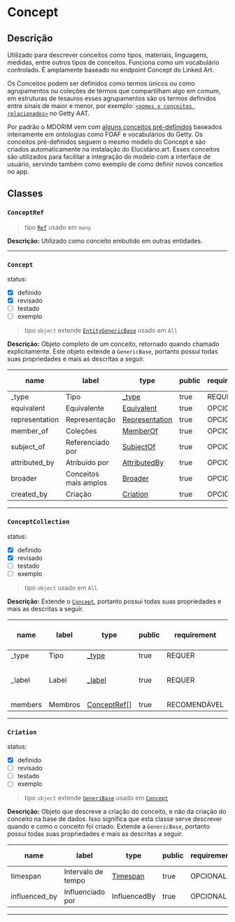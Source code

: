 # Concept

## Descrição

Utilizado para descrever conceitos como tipos, materiais, linguagens, medidas, entre outros tipos de conceitos. Funciona como um vocabulário controlado. É amplamente baseado no endpoint Concept do Linked Art.

Os Conceitos podem ser definidos como termos únicos ou como agrupamentos ou coleções de termos que compartilham algo em comum, em estruturas de tesauros esses agrupamentos são os termos definidos entre sinais de maior e menor, por exemplo: [`<nomes e conceitos relacionados>`](https://www.getty.edu/vow/AATFullDisplay?find=name&logic=AND&note=&subjectid=300404653) no Getty AAT.

Por padrão o MDORIM vem com [alguns conceitos pré-definidos](../concepts/pre-defined-concepts) baseados inteiramente em ontologias como FOAF e vocabulários do Getty. Os conceitos pré-definidos seguem o mesmo modelo do Concept e são criados automaticamente na instalação do Elucidário.art. Esses conceitos são utilizados para facilitar a integração do modelo com a interface de usuário, servindo também como exemplo de como definir novos conceitos no app.

## Classes

### `ConceptRef`

> tipo [`Ref`](../metadata#ref) usado em `many`

**Descrição:** Utilizado como conceito embutido em outras entidades.

---

### `Concept`

status:

- [x] definido
- [x] revisado
- [ ] testado
- [ ] exemplo

> tipo `object` extende [`EntityGenericBase`](generic#entitygenericbase) usado em `All`

**Descrição:** Objeto completo de um conceito, retornado quando chamado explicitamente. Este objeto extende a `GenericBase`, portanto possui todas suas propriedades e mais as descritas a seguir.

| name           | label                 | type                                         | public | requirement | extra         | map: linked art | map: crm                                                                             |
| -------------- | --------------------- | -------------------------------------------- | ------ | ----------- | ------------- | --------------- | ------------------------------------------------------------------------------------ |
| _type          | Tipo                  | [_type](../metadata#_type)                   | true   | REQUER      | const:Concept | Concept         | [crm:E55 Type](http://cidoc-crm.org/cidoc-crm/7.1.2/E55_Type)                        |
| equivalent     | Equivalente           | [Equivalent](../metadata#equivalent)         | true   | OPCIONAL    |               | equivalent      | [crm:P2 has type](http://cidoc-crm.org/cidoc-crm/7.1.2/P2_has_type)                  |
| representation | Representação         | [Representation](../metadata#representation) | true   | OPCIONAL    |               | representation  | [crm:p138i_has_representation](http://cidoc-crm.org/cidoc-crm/7.1.2/P138_represents) |
| member_of      | Coleções              | [MemberOf](../metadata#memberof)             | true   | OPCIONAL    |               | member_of       | [crm:P46i_forms_part_of](http://cidoc-crm.org/cidoc-crm/7.1.2/P46i_forms_part_of)    |
| subject_of     | Referenciado por      | [SubjectOf](../metadata#subjectof)           | true   | OPCIONAL    |               | subject_of      | [crm:P2_has_type](http://cidoc-crm.org/cidoc-crm/7.1.2/P2_has_type)                  |
| attributed_by  | Atribuído por         | [AttributedBy](../metadata#attributedby)     | true   | OPCIONAL    |               | attributed_by   | [crm:P14_carried_out_by](http://cidoc-crm.org/cidoc-crm/7.1.2/P14_carried_out_by)    |
| broader        | Conceitos mais amplos | [Broader](../metadata#broader)               | true   | OPCIONAL    |               | broader         | [crm:P129_is_about](http://cidoc-crm.org/cidoc-crm/7.1.2/P129_is_about)              |
| created_by     | Criação               | [Criation](#criation)                        | true   | OPCIONAL    |               | created_by      | [crm:P14_carried_out_by](http://cidoc-crm.org/cidoc-crm/7.1.2/P14_carried_out_by)    |

---

### `ConceptCollection`

status:

- [x] definido
- [x] revisado
- [ ] testado
- [ ] exemplo

> tipo `object` usado em `All`

**Descrição:** Extende o [`Concept`](#concept), portanto possui todas suas propriedades e mais as descritas a seguir.

| name    | label   | type                         | public | requirement  | extra                                                                       | map: linked art | map: crm                                                                            |
| ------- | ------- | ---------------------------- | ------ | ------------ | --------------------------------------------------------------------------- | --------------- | ----------------------------------------------------------------------------------- |
| _type   | Tipo    | [_type](../metadata#_type)   | true   | REQUER       | const:ConceptCollection                                                     | Concept         | [crm:E55 Type](http://cidoc-crm.org/cidoc-crm/7.1.2/E55_Type)                       |
| _label  | Label   | [_label](../metadata#_label) | true   | REQUER       | criado automaticamente baseado no campo identified_by e colocado entre `<>` | _label          | [crm:P1_is_identified_by](http://cidoc-crm.org/cidoc-crm/7.1.2/P1_is_identified_by) |
| members | Membros | [ConceptRef[]](#conceptref)  | true   | RECOMENDÁVEL |                                                                             | members         | [crm:P46i_forms_part_of](http://cidoc-crm.org/cidoc-crm/7.1.2/P46i_forms_part_of)   |

---

### `Criation`

status:

- [x] definido
- [ ] revisado
- [ ] testado
- [ ] exemplo

> tipo `object` extende [`GeneriBase`](generic#genericbase) usado em [`Concept`](#concept)

**Descrição:** Objeto que descreve a criação do conceito, e não da criação do conceito na base de dados. Isso significa que esta classe serve descrever quando e como o conceito foi criado. Extende a `GenericBase`, portanto possui todas suas propriedades e mais as descritas a seguir.

| name          | label              | type                             | public | requirement | extra | map: linked-art | map: crm                                                                           |
| ------------- | ------------------ | -------------------------------- | ------ | ----------- | ----- | --------------- | ---------------------------------------------------------------------------------- |
| timespan      | Intervalo de tempo | [Timespan](../metadata#timespan) | true   | OPCIONAL    |       | timespan        | [crm:P4 has time-span](http://cidoc-crm.org/cidoc-crm/7.1.2/P4_has_time-span)      |
| influenced_by | Influenciado por   | InfluencedBy                     | true   | OPCIONAL    |       | influenced_by   | [crm:P14_carried_out_by](http://cidoc-crm.org/cidoc-crm/7.1.2/P14_carried_out_by)? |

---
